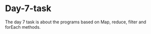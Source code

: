 # Day-7-task
The day 7 task is about the programs based on Map, reduce, filter and forEach methods.
